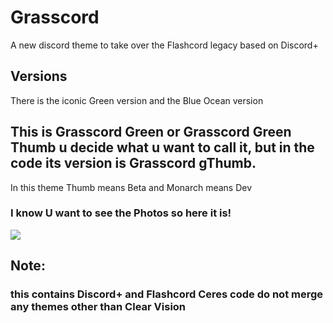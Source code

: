 # Grasscord
A new discord theme to take over the Flashcord legacy based on Discord+

## Versions
There is the iconic Green version and the Blue Ocean version

## This is Grasscord Green or Grasscord Green Thumb u decide what u want to call it, but in the code its version is Grasscord gThumb.
In this theme Thumb means Beta and Monarch means Dev

### I know U want to see the Photos so here it is!
![](https://ik.imagekit.io/zapgaming/image_2025-08-31_141447832.png?updatedAt=1756620893583)


## Note:
### this contains Discord+ and Flashcord Ceres code do not merge any themes other than Clear Vision
